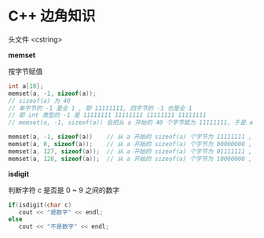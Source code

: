 # C++ 边角知识

头文件 <cstring\>

**memset**

按字节赋值

```C++
int a[10];
memset(a, -1, sizeof(a));	
// sizeof(a) 为 40
// 单字节的 -1 是全 1 , 即 11111111, 四字节的 -1 也是全 1
// 即 int 类型的 -1 是 11111111 11111111 11111111 11111111
// memset(a, -1, sizeof(a)) 会把从 a 开始的 40 个字节赋为 11111111, 于是 a 数组的 10 个元素都是 -1

memset(a, -1, sizeof(a))	// 从 a 开始的 sizeof(a) 个字节为 11111111 , a 数组为全 -1
memset(a, 0, sizeof(a));	// 从 a 开始的 sizeof(a) 个字节为 00000000 , a 数组为全 0
memset(a, 127, sizeof(a));	// 从 a 开始的 sizeof(a) 个字节为 01111111 , a 数组为很大的数
memset(a, 128, sizeof(a));	// 从 a 开始的 sizeof(a) 个字节为 10000000 , a 数组为很小的数
```



**isdigit**

判断字符 c 是否是 0 ~ 9 之间的数字

```cpp
if(isdigit(char c)
   cout << "是数字" << endl;
else
   cout << "不是数字" << endl;
```

 

